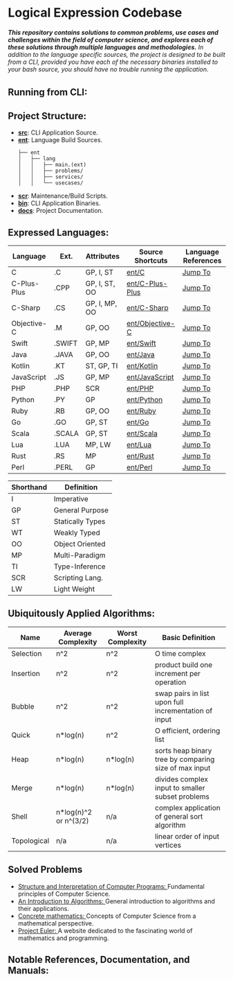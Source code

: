 # Logical Expression Codebase

###### **This repository contains solutions to common problems, use cases and challenges within the field of computer science, and explores each of these solutions through multiple languages and methodologies.** In addition to the language specific sources, the project is designed to be built from a CLI, provided you have each of the necessary binaries installed to your bash source, you should have no trouble running the application.

Running from CLI:
-----------------

Project Structure:
------------------
* [**src**](https://github.com/lancewalk87/CLS-Logical-Expression-Codebase/tree/master/src): CLI Application Source.
* [**ent**](https://github.com/lancewalk87/CLS-Logical-Expression-Codebase/tree/master/ent): Language Build Sources.
  ```
  ├── ent
  │   ├── lang
  │   │   ├── main.(ext)
  │   │   ├── problems/
  │   │   ├── services/
  │   │   └── usecases/
  ```
* [**scr**](https://github.com/lancewalk87/CLS-Logical-Expression-Codebase/tree/master/scr): Maintenance/Build Scripts.  
* [**bin**](https://github.com/lancewalk87/CLS-Logical-Expression-Codebase/tree/master/bin): CLI Application Binaries.
* [**docs**](https://github.com/lancewalk87/CLS-Logical-Expression-Codebase/tree/master/ref): Project Documentation.

Expressed Languages:
-------------------

|     Language      | Ext.      | Attributes      | Source Shortcuts                                                                                               | Language References |
| ----------------- | --------- | --------------- | -------------------------------------------------------------------------------------------------------------- | ------------------- |
| C                 | .C        | GP, I, ST       | [ent/C](https://github.com/lancewalk87/CLS-Logical-Expression-Codebase/tree/master/ent/C)                      | [Jump To](https://www.cprogramming.com/)
| C-Plus-Plus       | .CPP      | GP, I, ST, OO   | [ent/C-Plus-Plus](https://github.com/lancewalk87/CLS-Logical-Expression-Codebase/tree/master/ent/C-Plus-Plus)  | [Jump To](http://www.cplusplus.com/)
| C-Sharp           | .CS       | GP, I, MP, OO   | [ent/C-Sharp](https://github.com/lancewalk87/CLS-Logical-Expression-Codebase/tree/master/ent/C-Sharp)          | [Jump To](https://docs.microsoft.com/en-us/dotnet/csharp/)
| Objective-C       | .M        | GP, OO          | [ent/Objective-C](https://github.com/lancewalk87/CLS-Logical-Expression-Codebase/tree/master/ent/Objective-C)  | [Jump To](https://developer.apple.com/library/archive/documentation/Cocoa/Conceptual/ObjectiveC/Introduction/introObjectiveC.html)
| Swift             | .SWIFT    | GP, MP          | [ent/Swift](https://github.com/lancewalk87/CLS-Logical-Expression-Codebase/tree/master/ent/Swift)              | [Jump To](https://swift.org/)
| Java              | .JAVA     | GP, OO          | [ent/Java](https://github.com/lancewalk87/CLS-Logical-Expression-Codebase/tree/master/ent/Java)                | [Jump To](https://docs.oracle.com/javase/tutorial/)
| Kotlin            | .KT       | ST, GP, TI      | [ent/Kotlin](https://github.com/lancewalk87/CLS-Logical-Expression-Codebase/tree/master/ent/Kotlin)            | [Jump To](https://kotlinlang.org/)
| JavaScript        | .JS       | GP, MP          | [ent/JavaScript](https://github.com/lancewalk87/CLS-Logical-Expression-Codebase/tree/master/ent/JavaScript)    | [Jump To](https://www.javascript.com/)
| PHP               | .PHP      | SCR             | [ent/PHP](https://github.com/lancewalk87/CLS-Logical-Expression-Codebase/tree/master/ent/PHP)                  | [Jump To](http://www.php.net/)
| Python            | .PY       | GP              | [ent/Python](https://github.com/lancewalk87/CLS-Logical-Expression-Codebase/tree/master/ent/Python)            | [Jump To](https://www.python.org/)
| Ruby              | .RB       | GP, OO          | [ent/Ruby](https://github.com/lancewalk87/CLS-Logical-Expression-Codebase/tree/master/ent/Ruby)                | [Jump To](https://www.ruby-lang.org/en/)
| Go                | .GO       | GP, ST          | [ent/Go](https://github.com/lancewalk87/CLS-Logical-Expression-Codebase/tree/master/ent/Go)                    | [Jump To](https://golang.org/)
| Scala             | .SCALA    | GP, ST          | [ent/Scala](https://github.com/lancewalk87/CLS-Logical-Expression-Codebase/tree/master/ent/Scala)              | [Jump To](https://www.scala-lang.org/)
| Lua               | .LUA      | MP, LW          | [ent/Lua](https://github.com/lancewalk87/CLS-Logical-Expression-Codebase/tree/master/ent/Lua)                  | [Jump To](https://www.lua.org/)
| Rust              | .RS       | MP              | [ent/Rust](https://github.com/lancewalk87/CLS-Logical-Expression-Codebase/tree/master/ent/Rust)                | [Jump To](https://www.rust-lang.org/)
| Perl              | .PERL     | GP              | [ent/Perl](https://github.com/lancewalk87/CLS-Logical-Expression-Codebase/tree/master/ent/Perl)                | [Jump To](https://www.perl.org/)

| Shorthand | Definition         |
| --------- | ------------------ |
| I         | Imperative         |
| GP        | General Purpose    |
| ST        | Statically Types   |
| WT        | Weakly Typed       |  
| OO        | Object Oriented    |   
| MP        | Multi-Paradigm     |  
| TI        | Type-Inference     |
| SCR       | Scripting Lang.    |  
| LW        | Light Weight       |  


Ubiquitously Applied Algorithms:  
--------------------------------
| Name        | Average Complexity    | Worst Complexity | Basic Definition                                      |
| ----------- | --------------------- | ---------------- | ----------------------------------------------------- |
| Selection   | n^2                   | n^2              | O time complex                                        |
| Insertion   | n^2                   | n^2              | product build one increment per operation             |
| Bubble      | n^2                   | n^2              | swap pairs in list upon full incrementation of input  |
| Quick       | n*log(n)              | n^2              |  O efficient, ordering list                           |
| Heap        | n*log(n)              | n*log(n)         | sorts heap binary tree by comparing size of max input |   
| Merge       | n*log(n)              | n*log(n)         | divides complex input to smaller subset problems      |
| Shell       | n*log(n)^2 or n^(3/2) | n/a              | complex application of general sort algorithm         |
| Topological | n/a                   | n/a              | linear order of input vertices                        |


Solved Problems
--------
* [Structure and Interpretation of Computer Programs: ](https://github.com/lancewalk87/CLS-Logical-Expression-Codebase/tree/master/docs/structure_interpretation.md) Fundamental principles of Computer Science.  
* [An Introduction to Algorithms: ](https://github.com/lancewalk87/CLS-Logical-Expression-Codebase/tree/master/docs/introduction_algorithms.md) General introduction to algorithms and their applications.
* [Concrete mathematics: ](https://github.com/lancewalk87/CLS-Logical-Expression-Codebase/tree/master/docs/concrete_mathematics.md) Concepts of Computer Science from a mathematical perspective.
* [Project Euler: ](https://github.com/lancewalk87/CLS-Logical-Expression-Codebase/tree/master/docs/project_euler.md) A website dedicated to the fascinating world of mathematics and programming.

Notable References, Documentation, and Manuals:
-----------------------------------------------
